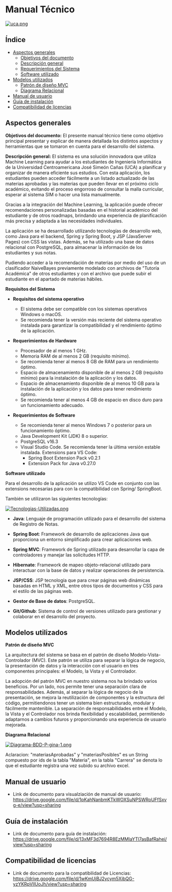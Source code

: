 # Manual Técnico
[![uca.png](https://i.postimg.cc/44tV6yRT/uca.png)](https://postimg.cc/HjYrHpLS)

## Índice
- [Aspectos generales](#Aspectosgenerales) 
	- [Objetivos del documento](#objetivos)
	- [Descripción general](#desc)
	- [Requerimientos del Sistema](#req)
	- [Software utilizado](#soft)
 - [Modelos utilizados](#modelosutilizados) 
	 - [Patrón de diseño MVC](#mvc)
	 - [Diagrama Relacional](#diagrama)
- [Manual de usuario](#manualUsuario) 
- [Guía de instalación](#guia) 
- [Compatibilidad de licencias](#compatibilidadLic)
 
 ## Aspectos generales 
 <a name="Aspectosgenerales"></a>
 
**Objetivos del documento:**  <a name="objetivos"></a>
El presente manual técnico tiene como objetivo principal presentar y explicar de manera detallada los distintos aspectos y herramientas que se tomaron en cuenta para el desarrollo del sistema.

**Descripción general:**  <a name="desc"></a>
El sistema es una solución innovadora que utiliza Machine Learning para ayudar a los estudiantes de Ingeniería Informática de la Universidad Centroamericana José Simeón Cañas (UCA) a planificar y organizar de manera eficiente sus estudios. Con esta aplicación, los estudiantes pueden acceder fácilmente a un listado actualizado de las materias aprobadas y las materias que pueden llevar en el próximo ciclo académico, evitando el proceso engorroso de consultar la malla curricular, esperar al sistema SIM o hacer una lista manualmente.

Gracias a la integración del Machine Learning, la aplicación puede ofrecer recomendaciones personalizadas basadas en el historial académico del estudiante y de otros roadmaps, brindando una experiencia de planificación más precisa y adaptada a las necesidades individuales.
  
La aplicación se ha desarrollado utilizando tecnologías de desarrollo web, como Java para el backend, Spring y Spring Boot, y JSP (JavaServer Pages) con CSS las vistas. Además, se ha utilizado una base de datos relacional con PostgreSQL, para almacenar la información de los estudiantes y sus notas.

Pudiendo acceder a la recomendación de materias por medio del uso de un clasificador NaiveBayes previamente modelado con archivos de "Tutoría Académica" de otros estudiantes y con el archivo que puede subir el estudiante en el apartado de materias hábiles.


**Requisitos del Sistema**  <a name="req"></a>

* **Requisitos del sistema operativo**
  - El sistema debe ser compatible con los sistemas operativos Windows o macOS.
  - Se recomienda tener la versión más reciente del sistema operativo instalada para garantizar la compatibilidad y el rendimiento óptimo de la aplicación.
  
* **Requerimientos de Hardware**
  - Procesador de al menos 1 GHz.
  - Memoria RAM de al menos 2 GB (requisito mínimo).
  - Se recomienda tener al menos 8 GB de RAM para un rendimiento óptimo.
  - Espacio de almacenamiento disponible de al menos 2 GB (requisito mínimo) para la instalación de la aplicación y los datos.
  - Espacio de almacenamiento disponible de al menos 10 GB para la instalación de la aplicación y los datos para tener rendimiento óptimo.
  - Se recomienda tener al menos 4 GB de espacio en disco duro para un funcionamiento adecuado.
  
* **Requerimientos de Software**
  - Se recomienda tener al menos Windows 7 o posterior para un funcionamiento óptimo.
  - Java Development Kit (JDK) 8 o superior.
  - PostgreSQL v16.3
  - Visual Studio Code. Se recomienda tener la última versión estable instalada.
    Extensions para VS Code:
    - Spring Boot Extension Pack v0.2.1
    - Extension Pack for Java v0.27.0


 **Software utilizado** <a name="soft"></a>
 
  Para el desarrollo de la aplicación se utilizo VS Code en conjunto con las extensions necesarias para con la compatibilidad con Spring/ SpringBoot.

También se utilizaron las siguientes tecnologías:

[![Tecnologias-Utilizadas.png](https://i.postimg.cc/R0HVk3RS/Tecnologias-Utilizadas.png)](https://postimg.cc/DW7TswHH)

 - **Java**: Lenguaje de programación utilizado para el desarrollo del sistema de Registro de Notas.

- **Spring Boot**: Framework de desarrollo de aplicaciones Java que proporciona un entorno simplificado para crear aplicaciones web.

- **Spring MVC**: Framework de Spring utilizado para desarrollar la capa de controladores y manejar las solicitudes HTTP.

- **Hibernate**: Framework de mapeo objeto-relacional utilizado para interactuar con la base de datos y realizar operaciones de persistencia.

- **JSP/CSS**: JSP tecnología que para crear páginas web dinámicas basadas en HTML y XML, entre otros tipos de documentos y CSS para el estilo de las páginas web.
  
- **Gestor de Base de datos**: PostgreSQL.

- **Git/Github**: Sistema de control de versiones utilizado para gestionar y colaborar en el desarrollo del proyecto.

## Modelos utilizados <a name="modelosutilizados"></a>

**Patrón de diseño MVC**  <a name="mvc"></a>

La arquitectura del sistema se basa en el patrón de diseño Modelo-Vista-Controlador (MVC). Este patrón se utiliza para separar la lógica de negocio, la presentación de datos y la interacción con el usuario en tres componentes principales: el Modelo, la Vista y el Controlador.

La adopción del patrón MVC en nuestro sistema nos ha brindado varios beneficios. 
Por un lado, nos permite tener una separación clara de responsabilidades. Además, al separar la lógica de negocio de la presentación, se mejora la reutilización de componentes y la estructura del código, permitiendonos tener un sistema bien estructurado, modular y fácilmente mantenible. La separación de responsabilidades entre el Modelo, la Vista y el Controlador nos brinda flexibilidad y escalabilidad, permitiendo adaptarnos a cambios futuros y proporcionando una experiencia de usuario mejorada.



 **Diagrama Relacional**  <a name="diagrama"></a>
 
[![Diagrama-BDD-P-gina-1.png](https://i.postimg.cc/vHMsgz9C/Diagrama-BDD-P-gina-1.png)](https://postimg.cc/4n8MjpW1)

Aclaracion: "materiasAprobadas" y "materiasPosibles" es un String compuesto por ids de la tabla "Materia", en la tabla "Carrera" se denota lo que el estudiante registra una vez subido su archivo excel.

## Manual de usuario
<a name="manualUsuario"></a>
- Link de documento para visualziación de manual de usuario: 
https://drive.google.com/file/d/1pKahNanbmKTkWOXSuNPSWRoUFfSxvg-e/view?usp=sharing

## Guía de instalación 
<a name="guia"></a>
- Link de documento para guía de instalación: https://drive.google.com/file/d/13xMF3d7694R8EzMMIaYTl7asBafRahei/view?usp=sharing

## Compatibilidad de licencias
<a name="compatibilidadLic"></a>
- Link de documento para la compatibilidad de Licencias: 
https://drive.google.com/file/d/1wKmUjBJ2ycym5XibQG-yzYKRpVllUoJh/view?usp=sharing
